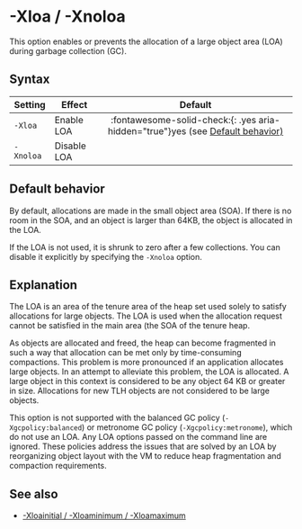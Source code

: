 <!--
* Copyright (c) 2017, 2023 IBM Corp. and others
*
* This program and the accompanying materials are made
* available under the terms of the Eclipse Public License 2.0
* which accompanies this distribution and is available at
* https://www.eclipse.org/legal/epl-2.0/ or the Apache
* License, Version 2.0 which accompanies this distribution and
* is available at https://www.apache.org/licenses/LICENSE-2.0.
*
* This Source Code may also be made available under the
* following Secondary Licenses when the conditions for such
* availability set forth in the Eclipse Public License, v. 2.0
* are satisfied: GNU General Public License, version 2 with
* the GNU Classpath Exception [1] and GNU General Public
* License, version 2 with the OpenJDK Assembly Exception [2].
*
* [1] https://www.gnu.org/software/classpath/license.html
* [2] https://openjdk.org/legal/assembly-exception.html
*
* SPDX-License-Identifier: EPL-2.0 OR Apache-2.0 OR GPL-2.0 WITH
* Classpath-exception-2.0 OR LicenseRef-GPL-2.0 WITH Assembly-exception
-->

# -Xloa / -Xnoloa

This option enables or prevents the allocation of a large object area (LOA) during garbage collection (GC).

## Syntax

| Setting            | Effect      | Default                                                                                                                        |
|--------------------|-------------|:------------------------------------------------------------------------------------------------------------------------------:|
| `-Xloa`            | Enable LOA  | :fontawesome-solid-check:{: .yes aria-hidden="true"}<span class="sr-only">yes</span> (see [Default behavior)](#default-behavior) |
| `-Xnoloa`          | Disable LOA |                                                                                                                                |

## Default behavior

By default, allocations are made in the small object area (SOA). If there is no room in the SOA, and an object is larger than 64KB, the object is allocated in the LOA.

If the LOA is not used, it is shrunk to zero after a few collections. You can disable it explicitly by specifying the `-Xnoloa` option.

## Explanation

The LOA is an area of the tenure area of the heap set used solely to satisfy allocations for large objects. The LOA is used when the allocation request cannot be satisfied in the main area (the SOA of the tenure heap.

As objects are allocated and freed, the heap can become fragmented in such a way that allocation can be met only by time-consuming compactions. This problem is more pronounced if an application allocates large objects. In an attempt to alleviate this problem, the LOA is allocated. A large object in this context is considered to be any object 64 KB or greater in size. Allocations for new TLH objects are not considered to be large objects.

This option is not supported with the balanced GC policy (`-Xgcpolicy:balanced`) or metronome GC policy (`-Xgcpolicy:metronome`), which do not use an LOA. Any LOA options passed on the command line are ignored. These policies address the issues that are solved by an LOA by reorganizing object layout with the VM to reduce heap fragmentation and compaction requirements.

## See also

- [-Xloainitial / -Xloaminimum / -Xloamaximum](xloaminimum.md)


<!-- ==== END OF TOPIC ==== xloa.md ==== -->
<!-- ==== END OF TOPIC ==== xnoloa.md ==== -->
